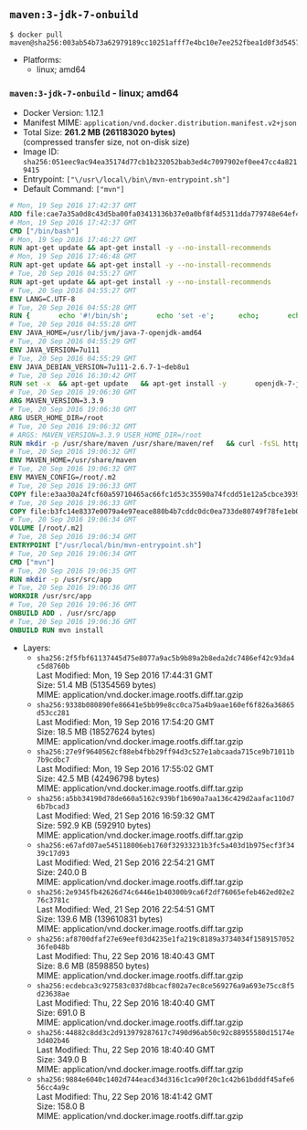 ## `maven:3-jdk-7-onbuild`

```console
$ docker pull maven@sha256:003ab54b73a62979189cc10251afff7e4bc10e7ee252fbea1d0f3d545754079b
```

-	Platforms:
	-	linux; amd64

### `maven:3-jdk-7-onbuild` - linux; amd64

-	Docker Version: 1.12.1
-	Manifest MIME: `application/vnd.docker.distribution.manifest.v2+json`
-	Total Size: **261.2 MB (261183020 bytes)**  
	(compressed transfer size, not on-disk size)
-	Image ID: `sha256:051eec9ac94ea35174d77cb1b232052bab3ed4c7097902ef0ee47cc4a8219415`
-	Entrypoint: `["\/usr\/local\/bin\/mvn-entrypoint.sh"]`
-	Default Command: `["mvn"]`

```dockerfile
# Mon, 19 Sep 2016 17:42:37 GMT
ADD file:cae7a35a0d8c43d5ba00fa03413136b37e0a0bf8f4d5311dda779748e64ef425 in / 
# Mon, 19 Sep 2016 17:42:37 GMT
CMD ["/bin/bash"]
# Mon, 19 Sep 2016 17:46:27 GMT
RUN apt-get update && apt-get install -y --no-install-recommends 		ca-certificates 		curl 		wget 	&& rm -rf /var/lib/apt/lists/*
# Mon, 19 Sep 2016 17:46:48 GMT
RUN apt-get update && apt-get install -y --no-install-recommends 		bzr 		git 		mercurial 		openssh-client 		subversion 				procps 	&& rm -rf /var/lib/apt/lists/*
# Tue, 20 Sep 2016 04:55:27 GMT
RUN apt-get update && apt-get install -y --no-install-recommends 		bzip2 		unzip 		xz-utils 	&& rm -rf /var/lib/apt/lists/*
# Tue, 20 Sep 2016 04:55:27 GMT
ENV LANG=C.UTF-8
# Tue, 20 Sep 2016 04:55:28 GMT
RUN { 		echo '#!/bin/sh'; 		echo 'set -e'; 		echo; 		echo 'dirname "$(dirname "$(readlink -f "$(which javac || which java)")")"'; 	} > /usr/local/bin/docker-java-home 	&& chmod +x /usr/local/bin/docker-java-home
# Tue, 20 Sep 2016 04:55:28 GMT
ENV JAVA_HOME=/usr/lib/jvm/java-7-openjdk-amd64
# Tue, 20 Sep 2016 04:55:29 GMT
ENV JAVA_VERSION=7u111
# Tue, 20 Sep 2016 04:55:29 GMT
ENV JAVA_DEBIAN_VERSION=7u111-2.6.7-1~deb8u1
# Tue, 20 Sep 2016 16:30:42 GMT
RUN set -x 	&& apt-get update 	&& apt-get install -y 		openjdk-7-jdk="$JAVA_DEBIAN_VERSION" 	&& rm -rf /var/lib/apt/lists/* 	&& [ "$JAVA_HOME" = "$(docker-java-home)" ]
# Tue, 20 Sep 2016 19:06:30 GMT
ARG MAVEN_VERSION=3.3.9
# Tue, 20 Sep 2016 19:06:30 GMT
ARG USER_HOME_DIR=/root
# Tue, 20 Sep 2016 19:06:32 GMT
# ARGS: MAVEN_VERSION=3.3.9 USER_HOME_DIR=/root
RUN mkdir -p /usr/share/maven /usr/share/maven/ref   && curl -fsSL http://apache.osuosl.org/maven/maven-3/$MAVEN_VERSION/binaries/apache-maven-$MAVEN_VERSION-bin.tar.gz     | tar -xzC /usr/share/maven --strip-components=1   && ln -s /usr/share/maven/bin/mvn /usr/bin/mvn
# Tue, 20 Sep 2016 19:06:32 GMT
ENV MAVEN_HOME=/usr/share/maven
# Tue, 20 Sep 2016 19:06:32 GMT
ENV MAVEN_CONFIG=/root/.m2
# Tue, 20 Sep 2016 19:06:33 GMT
COPY file:e3aa30a24fcf60a59710465ac66fc1d53c35590a74fcdd51e12a5cbce393904b in /usr/local/bin/mvn-entrypoint.sh 
# Tue, 20 Sep 2016 19:06:33 GMT
COPY file:b3fc14e8337e0079a4e97eace880b4b7cddc0dc0ea733de80749f78fe1eb089a in /usr/share/maven/ref/ 
# Tue, 20 Sep 2016 19:06:34 GMT
VOLUME [/root/.m2]
# Tue, 20 Sep 2016 19:06:34 GMT
ENTRYPOINT ["/usr/local/bin/mvn-entrypoint.sh"]
# Tue, 20 Sep 2016 19:06:34 GMT
CMD ["mvn"]
# Tue, 20 Sep 2016 19:06:35 GMT
RUN mkdir -p /usr/src/app
# Tue, 20 Sep 2016 19:06:36 GMT
WORKDIR /usr/src/app
# Tue, 20 Sep 2016 19:06:36 GMT
ONBUILD ADD . /usr/src/app
# Tue, 20 Sep 2016 19:06:36 GMT
ONBUILD RUN mvn install
```

-	Layers:
	-	`sha256:2f5fbf61137445d75e8077a9ac5b9b89a2b8eda2dc7486ef42c93da4c5d8760b`  
		Last Modified: Mon, 19 Sep 2016 17:44:31 GMT  
		Size: 51.4 MB (51354569 bytes)  
		MIME: application/vnd.docker.image.rootfs.diff.tar.gzip
	-	`sha256:9338b080890fe86641e5bb99e8cc0ca75a4b9aae160ef6f826a36865d53cc281`  
		Last Modified: Mon, 19 Sep 2016 17:54:20 GMT  
		Size: 18.5 MB (18527624 bytes)  
		MIME: application/vnd.docker.image.rootfs.diff.tar.gzip
	-	`sha256:27e9f9640562cf88eb4fbb29ff94d3c527e1abcaada715ce9b71011b7b9cdbc7`  
		Last Modified: Mon, 19 Sep 2016 17:55:02 GMT  
		Size: 42.5 MB (42496798 bytes)  
		MIME: application/vnd.docker.image.rootfs.diff.tar.gzip
	-	`sha256:a5bb34190d78de660a5162c939bf1b690a7aa136c429d2aafac110d76b7bcad3`  
		Last Modified: Wed, 21 Sep 2016 16:59:32 GMT  
		Size: 592.9 KB (592910 bytes)  
		MIME: application/vnd.docker.image.rootfs.diff.tar.gzip
	-	`sha256:e67afd07ae545118006eb1760f32933231b3fc5a403d1b975ecf3f3439c17d93`  
		Last Modified: Wed, 21 Sep 2016 22:54:21 GMT  
		Size: 240.0 B  
		MIME: application/vnd.docker.image.rootfs.diff.tar.gzip
	-	`sha256:2e9345fb42626d74c6446e1b40300b9ca6f2df76065efeb462ed02e276c3781c`  
		Last Modified: Wed, 21 Sep 2016 22:54:51 GMT  
		Size: 139.6 MB (139610831 bytes)  
		MIME: application/vnd.docker.image.rootfs.diff.tar.gzip
	-	`sha256:af8700dfaf27e69eef03d4235e1fa219c8189a3734034f158915705236fe048b`  
		Last Modified: Thu, 22 Sep 2016 18:40:43 GMT  
		Size: 8.6 MB (8598850 bytes)  
		MIME: application/vnd.docker.image.rootfs.diff.tar.gzip
	-	`sha256:ecdebca3c927583c037d8bcacf802a7ec8ce569276a9a693e75cc8f5d23638ae`  
		Last Modified: Thu, 22 Sep 2016 18:40:40 GMT  
		Size: 691.0 B  
		MIME: application/vnd.docker.image.rootfs.diff.tar.gzip
	-	`sha256:44882c8dd3c2d913979287617c7490d96ab50c92c88955580d15174e3d402b46`  
		Last Modified: Thu, 22 Sep 2016 18:40:40 GMT  
		Size: 349.0 B  
		MIME: application/vnd.docker.image.rootfs.diff.tar.gzip
	-	`sha256:9884e6040c1402d744eacd34d316c1ca90f20c1c42b61bdddf45afe656cc4a9c`  
		Last Modified: Thu, 22 Sep 2016 18:41:42 GMT  
		Size: 158.0 B  
		MIME: application/vnd.docker.image.rootfs.diff.tar.gzip
